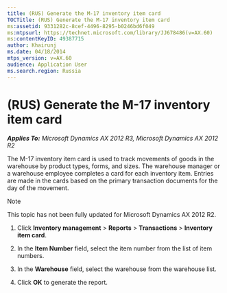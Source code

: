 ```yaml
---
title: (RUS) Generate the M-17 inventory item card
TOCTitle: (RUS) Generate the M-17 inventory item card
ms:assetid: 9331282c-8cef-4496-8295-b0246bd6f049
ms:mtpsurl: https://technet.microsoft.com/library/JJ678486(v=AX.60)
ms:contentKeyID: 49387715
author: Khairunj
ms.date: 04/18/2014
mtps_version: v=AX.60
audience: Application User
ms.search.region: Russia
---
```


# (RUS) Generate the M-17 inventory item card 


_**Applies To:** Microsoft Dynamics AX 2012 R3, Microsoft Dynamics AX 2012 R2_

The M-17 inventory item card is used to track movements of goods in the warehouse by product types, forms, and sizes. The warehouse manager or a warehouse employee completes a card for each inventory item. Entries are made in the cards based on the primary transaction documents for the day of the movement.


> [!NOTE]
> <P>This topic has not been fully updated for Microsoft Dynamics AX 2012 R2.</P>



1.  Click **Inventory management** \> **Reports** \> **Transactions** \> **Inventory item card**.

2.  In the **Item Number** field, select the item number from the list of item numbers.

3.  In the **Warehouse** field, select the warehouse from the warehouse list.

4.  Click **OK** to generate the report.

  


